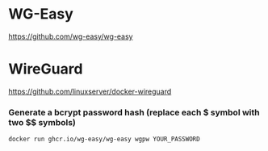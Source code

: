 # WG-Easy
https://github.com/wg-easy/wg-easy
# WireGuard
https://github.com/linuxserver/docker-wireguard

### Generate a bcrypt password hash (replace each $ symbol with two $$ symbols)
```
docker run ghcr.io/wg-easy/wg-easy wgpw YOUR_PASSWORD
```

